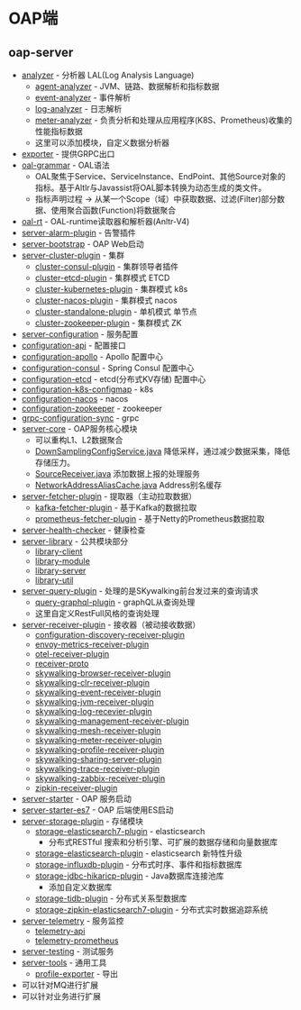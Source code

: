 # OAP端

oap-server
-
- [analyzer](analyzer) - 分析器 LAL(Log Analysis Language)
  - [agent-analyzer](analyzer%2Fagent-analyzer) - JVM、链路、数据解析和指标数据
  - [event-analyzer](analyzer%2Fevent-analyzer) - 事件解析
  - [log-analyzer](analyzer%2Flog-analyzer) - 日志解析
  - [meter-analyzer](analyzer%2Fmeter-analyzer) - 负责分析和处理从应用程序(K8S、Prometheus)收集的性能指标数据
  - 这里可以添加模块，自定义数据分析器
- [exporter](exporter) - 提供GRPC出口
- [oal-grammar](oal-grammar) - OAL语法
  - OAL聚焦于Service、ServiceInstance、EndPoint、其他Source对象的指标。基于Altlr与Javassist将OAL脚本转换为动态生成的类文件。
  - 指标声明过程 -> 从某一个Scope（域）中获取数据、过滤(Filter)部分数据、使用聚合函数(Function)将数据聚合
- [oal-rt](oal-rt) - OAL-runtime读取器和解析器(Anltr-V4)
- [server-alarm-plugin](server-alarm-plugin) - 告警插件
- [server-bootstrap](server-bootstrap) - OAP Web启动
- [server-cluster-plugin](server-cluster-plugin) - 集群
  - [cluster-consul-plugin](server-cluster-plugin%2Fcluster-consul-plugin) - 集群领导者插件
  - [cluster-etcd-plugin](server-cluster-plugin%2Fcluster-etcd-plugin) - 集群模式 ETCD
  - [cluster-kubernetes-plugin](server-cluster-plugin%2Fcluster-kubernetes-plugin) - 集群模式 k8s
  - [cluster-nacos-plugin](server-cluster-plugin%2Fcluster-nacos-plugin) - 集群模式 nacos
  - [cluster-standalone-plugin](server-cluster-plugin%2Fcluster-standalone-plugin) - 单机模式 单节点 
  - [cluster-zookeeper-plugin](server-cluster-plugin%2Fcluster-zookeeper-plugin) - 集群模式 ZK
-  [server-configuration](server-configuration) - 服务配置
  - [configuration-api](server-configuration%2Fconfiguration-api) - 配置接口
  - [configuration-apollo](server-configuration%2Fconfiguration-apollo) - Apollo 配置中心
  - [configuration-consul](server-configuration%2Fconfiguration-consul) - Spring Consul 配置中心
  - [configuration-etcd](server-configuration%2Fconfiguration-etcd) - etcd(分布式KV存储) 配置中心
  - [configuration-k8s-configmap](server-configuration%2Fconfiguration-k8s-configmap) - k8s
  - [configuration-nacos](server-configuration%2Fconfiguration-nacos) - nacos
  - [configuration-zookeeper](server-configuration%2Fconfiguration-zookeeper) - zookeeper
  - [grpc-configuration-sync](server-configuration%2Fgrpc-configuration-sync) - grpc
- [server-core](server-core) - OAP服务核心模块
  - 可以重构L1、L2数据聚合
  - [DownSamplingConfigService.java](server-core%2Fsrc%2Fmain%2Fjava%2Forg%2Fapache%2Fskywalking%2Foap%2Fserver%2Fcore%2Fconfig%2FDownSamplingConfigService.java) 降低采样，通过减少数据采集，降低存储压力。
  - [SourceReceiver.java](server-core%2Fsrc%2Fmain%2Fjava%2Forg%2Fapache%2Fskywalking%2Foap%2Fserver%2Fcore%2Fsource%2FSourceReceiver.java) 添加数据上报的处理服务
  - [NetworkAddressAliasCache.java](server-core%2Fsrc%2Fmain%2Fjava%2Forg%2Fapache%2Fskywalking%2Foap%2Fserver%2Fcore%2Fcache%2FNetworkAddressAliasCache.java) Address别名缓存
- [server-fetcher-plugin](server-fetcher-plugin) - 提取器（主动拉取数据）
  - [kafka-fetcher-plugin](server-fetcher-plugin%2Fkafka-fetcher-plugin) - 基于Kafka的数据拉取
  - [prometheus-fetcher-plugin](server-fetcher-plugin%2Fprometheus-fetcher-plugin) - 基于Netty的Prometheus数据拉取
- [server-health-checker](server-health-checker) - 健康检查
- [server-library](server-library) - 公共模块部分
  - [library-client](server-library%2Flibrary-client)
  - [library-module](server-library%2Flibrary-module)
  - [library-server](server-library%2Flibrary-server)
  - [library-util](server-library%2Flibrary-util)
- [server-query-plugin](server-query-plugin) - 处理的是SKywalking前台发过来的查询请求
  - [query-graphql-plugin](server-query-plugin%2Fquery-graphql-plugin) - graphQL从查询处理
  - 这里自定义RestFull风格的查询处理
- [server-receiver-plugin](server-receiver-plugin) - 接收器（被动接收数据）
  - [configuration-discovery-receiver-plugin](server-receiver-plugin%2Fconfiguration-discovery-receiver-plugin)
  - [envoy-metrics-receiver-plugin](server-receiver-plugin%2Fenvoy-metrics-receiver-plugin)
  - [otel-receiver-plugin](server-receiver-plugin%2Fotel-receiver-plugin)
  - [receiver-proto](server-receiver-plugin%2Freceiver-proto)
  - [skywalking-browser-receiver-plugin](server-receiver-plugin%2Fskywalking-browser-receiver-plugin)
  - [skywalking-clr-receiver-plugin](server-receiver-plugin%2Fskywalking-clr-receiver-plugin)
  - [skywalking-event-receiver-plugin](server-receiver-plugin%2Fskywalking-event-receiver-plugin)
  - [skywalking-jvm-receiver-plugin](server-receiver-plugin%2Fskywalking-jvm-receiver-plugin)
  - [skywalking-log-recevier-plugin](server-receiver-plugin%2Fskywalking-log-recevier-plugin)
  - [skywalking-management-receiver-plugin](server-receiver-plugin%2Fskywalking-management-receiver-plugin)
  - [skywalking-mesh-receiver-plugin](server-receiver-plugin%2Fskywalking-mesh-receiver-plugin)
  - [skywalking-meter-receiver-plugin](server-receiver-plugin%2Fskywalking-meter-receiver-plugin)
  - [skywalking-profile-receiver-plugin](server-receiver-plugin%2Fskywalking-profile-receiver-plugin)
  - [skywalking-sharing-server-plugin](server-receiver-plugin%2Fskywalking-sharing-server-plugin)
  - [skywalking-trace-receiver-plugin](server-receiver-plugin%2Fskywalking-trace-receiver-plugin)
  - [skywalking-zabbix-receiver-plugin](server-receiver-plugin%2Fskywalking-zabbix-receiver-plugin)
  - [zipkin-receiver-plugin](server-receiver-plugin%2Fzipkin-receiver-plugin)
- [server-starter](server-starter) - OAP 服务启动
- [server-starter-es7](server-starter-es7) - OAP 后端使用ES启动
- [server-storage-plugin](server-storage-plugin) - 存储模块
  - [storage-elasticsearch7-plugin](server-storage-plugin%2Fstorage-elasticsearch7-plugin) - elasticsearch 
    - 分布式RESTful 搜索和分析引擎、可扩展的数据存储和向量数据库
  - [storage-elasticsearch-plugin](server-storage-plugin%2Fstorage-elasticsearch-plugin) - elasticsearch 新特性升级
  - [storage-influxdb-plugin](server-storage-plugin%2Fstorage-influxdb-plugin) - 分布式时序、事件和指标数据库
  - [storage-jdbc-hikaricp-plugin](server-storage-plugin%2Fstorage-jdbc-hikaricp-plugin) - Java数据库连接池库
    - 添加自定义数据库
  - [storage-tidb-plugin](server-storage-plugin%2Fstorage-tidb-plugin) - 分布式关系型数据库
  - [storage-zipkin-elasticsearch7-plugin](server-storage-plugin%2Fstorage-zipkin-elasticsearch7-plugin) - 分布式实时数据追踪系统
- [server-telemetry](server-telemetry) - 服务监控
  - [telemetry-api](server-telemetry%2Ftelemetry-api)
  - [telemetry-prometheus](server-telemetry%2Ftelemetry-prometheus)
- [server-testing](server-testing) - 测试服务
- [server-tools](server-tools) - 通用工具
  - [profile-exporter](server-tools%2Fprofile-exporter) - 导出
- 可以针对MQ进行扩展
- 可以针对业务进行扩展